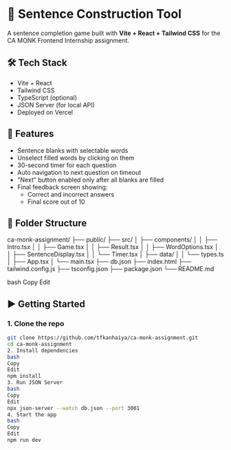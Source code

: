 # 🧠 Sentence Construction Tool

A sentence completion game built with **Vite + React + Tailwind CSS** for the CA MONK Frontend Internship assignment.

## 🛠 Tech Stack

- Vite + React
- Tailwind CSS
- TypeScript (optional)
- JSON Server (for local API)
- Deployed on Vercel

## 🚀 Features

- Sentence blanks with selectable words
- Unselect filled words by clicking on them
- 30-second timer for each question
- Auto navigation to next question on timeout
- "Next" button enabled only after all blanks are filled
- Final feedback screen showing:
  - Correct and incorrect answers
  - Final score out of 10

## 📂 Folder Structure

ca-monk-assignment/ ├── public/ ├── src/ │ ├── components/ │ │ ├── Intro.tsx │ │ ├── Game.tsx │ │ ├── Result.tsx │ │ ├── WordOptions.tsx │ │ ├── SentenceDisplay.tsx │ │ └── Timer.tsx │ ├── data/ │ │ └── types.ts │ ├── App.tsx │ └── main.tsx ├── db.json ├── index.html ├── tailwind.config.js ├── tsconfig.json ├── package.json └── README.md

bash
Copy
Edit

## ▶️ Getting Started

### 1. Clone the repo
```bash
git clone https://github.com/tfkanhaiya/ca-monk-assignment.git
cd ca-monk-assignment
2. Install dependencies
bash
Copy
Edit
npm install
3. Run JSON Server
bash
Copy
Edit
npx json-server --watch db.json --port 3001
4. Start the app
bash
Copy
Edit
npm run dev